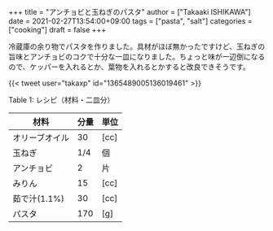+++
title = "アンチョビと玉ねぎのパスタ"
author = ["Takaaki ISHIKAWA"]
date = 2021-02-27T13:54:00+09:00
tags = ["pasta", "salt"]
categories = ["cooking"]
draft = false
+++

冷蔵庫の余り物でパスタを作りました。具材がほぼ無かったですけど、玉ねぎの旨味とアンチョビのコクで十分な一皿になりました。ちょっと味が一辺倒になるので、ケッパーを入れるとか、葉物を入れるとかすると改良できそうです。  

{{< tweet user="takaxp" id="1365489005136019461" >}}  

<div class="table-caption">
  <span class="table-number">Table 1</span>:
  レシピ（材料・二皿分）
</div>

| 材料      | 分量 | 単位 |
|---------|----|----|
| オリーブオイル | 30  | [cc] |
| 玉ねぎ    | 1/4 | 個   |
| アンチョビ | 2   | 片   |
| みりん    | 15  | [cc] |
| 茹で汁(1.1%) | 30  | [cc] |
| パスタ    | 170 | [g]  |